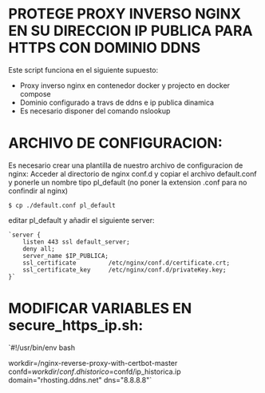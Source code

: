 # PROTEGE PROXY INVERSO NGINX EN SU DIRECCION IP PUBLICA PARA HTTPS CON DOMINIO DDNS
Este script funciona en el siguiente supuesto:
- Proxy inverso nginx en contenedor docker y projecto en docker compose
- Dominio configurado a travs de ddns e ip publica dinamica
- Es necesario disponer del comando nslookup

# ARCHIVO DE CONFIGURACION:
Es necesario crear una plantilla de nuestro archivo de configuracion de nginx:
Acceder al directorio de nginx conf.d y copiar el archivo default.conf y ponerle un nombre tipo pl_default (no poner la extension .conf para no confindir al nginx)

`$ cp ./default.conf pl_default`

editar pl_default y añadir el siguiente server:

    `server {
        listen 443 ssl default_server;
        deny all;
        server_name $IP_PUBLICA;
        ssl_certificate         /etc/nginx/conf.d/certificate.crt;
        ssl_certificate_key     /etc/nginx/conf.d/privateKey.key;
    }`


# MODIFICAR VARIABLES EN secure_https_ip.sh:


`#!/usr/bin/env bash

workdir=/nginx-reverse-proxy-with-certbot-master
confd=$workdir/conf.d
historico=$confd/ip_historica.ip
domain="rhosting.ddns.net"
dns="8.8.8.8"`





